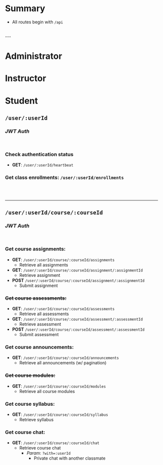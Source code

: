 # Summary
- All routes begin with ```/api```  
<br />
---

# Administrator


# Instructor


# Student

## ```/user/:userId```
### _JWT Auth_
<br />

### Check authentication status
- **GET**: ```/user/:userId/heartbeat```

### Get class enrollments: ```/user/:userId/enrollments```
<br /><br />

---
## ```/user/:userId/course/:courseId```
### _JWT Auth_
<br />

### Get course assignments: 

- **GET**: ```/user/:userId/course/:courseId/assignments```
  - Retrieve all assignments
- **GET**: ```/user/:userId/course/:courseId/assignment/:assignmentId```
  - Retrieve assignment
- **POST** ```/user/:userId/course/:courseId/assignment/:assignmentId```
  - Submit assignment

### ~~Get course assessments:~~
- **GET**: ```/user/:userId/course/:courseId/assessments```
  - Retrieve all assessments
- **GET**: ```/user/:userId/course/:courseId/assessment/:assessmentId```
  - Retrieve assessment
- **POST** ```/user/:userId/course/:courseId/assessment/:assessmentId```
  - Submit assessment

### Get course announcements:
- **GET**: ```/user/:userId/course/:courseId/announcements```
  - Retrieve all announcements (w/ pagination)

### ~~Get course modules:~~
- **GET**: ```/user/:userId/course/:courseId/modules```
  - Retrieve all course modules

### Get course syllabus: 
- **GET**: ```/user/:userId/course/:courseId/syllabus```
  - Retrieve syllabus

### Get course chat: 
- **GET**: ```/user/:userId/course/:courseId/chat```
  - Retrieve course chat
    - _Param_: ```?with=:userId```
      - Private chat with another classmate


